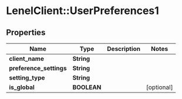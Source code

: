 # LenelClient::UserPreferences1

## Properties
Name | Type | Description | Notes
------------ | ------------- | ------------- | -------------
**client_name** | **String** |  | 
**preference_settings** | **String** |  | 
**setting_type** | **String** |  | 
**is_global** | **BOOLEAN** |  | [optional] 


